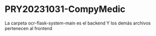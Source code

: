 # PRY20231031-CompyMedic
La carpeta ocr-flask-system-main es el backend
Y los demás archivos pertenecen al frontend
